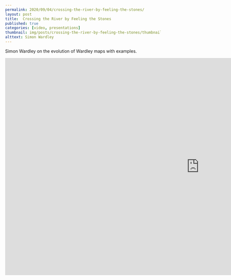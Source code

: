 ```yaml
---
permalink: 2020/09/04/crossing-the-river-by-feeling-the-stones/
layout: post
title:  Crossing the River by Feeling the Stones
published: true
categories: [video, presentations]
thumbnail: img/posts/crossing-the-river-by-feeling-the-stones/thumbnail-420x255.webp
alttext: Simon Wardley
--- 
```


Simon Wardley on the evolution of Wardley maps with examples.

<iframe width="1255" height="706" src="https://www.youtube.com/embed/2IW9L1uNMCs" frameborder="0" allow="accelerometer; autoplay; clipboard-write; encrypted-media; gyroscope; picture-in-picture" allowfullscreen></iframe>